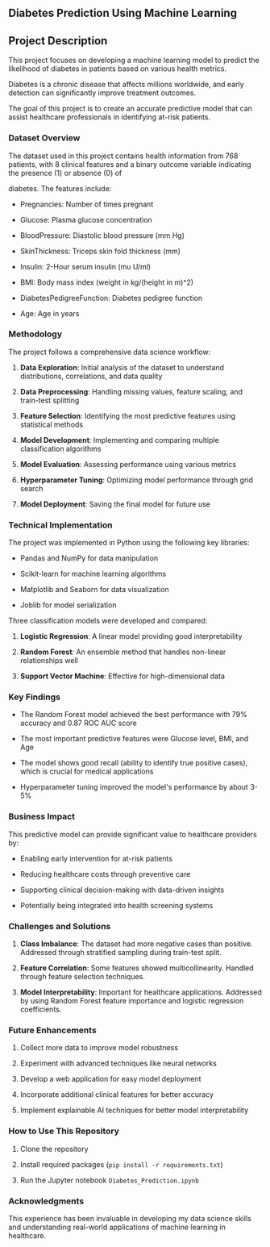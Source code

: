 ## Diabetes Prediction Using Machine Learning

## Project Description

This project focuses on developing a machine learning model to predict the likelihood of diabetes in patients based on various health metrics.

Diabetes is a chronic disease that affects millions worldwide, and early detection can significantly improve treatment outcomes. 

The goal of this project is to create an accurate predictive model that can assist healthcare professionals in identifying at-risk patients.

### Dataset Overview

The dataset used in this project contains health information from 768 patients, with 8 clinical features and a binary outcome variable indicating the presence (1) or absence (0) of 

diabetes. The features include:

- Pregnancies: Number of times pregnant

- Glucose: Plasma glucose concentration

- BloodPressure: Diastolic blood pressure (mm Hg)

- SkinThickness: Triceps skin fold thickness (mm)

- Insulin: 2-Hour serum insulin (mu U/ml)

- BMI: Body mass index (weight in kg/(height in m)^2)

- DiabetesPedigreeFunction: Diabetes pedigree function

- Age: Age in years

### Methodology

The project follows a comprehensive data science workflow:

1. **Data Exploration**: Initial analysis of the dataset to understand distributions, correlations, and data quality

2. **Data Preprocessing**: Handling missing values, feature scaling, and train-test splitting

3. **Feature Selection**: Identifying the most predictive features using statistical methods

4. **Model Development**: Implementing and comparing multiple classification algorithms

5. **Model Evaluation**: Assessing performance using various metrics

6. **Hyperparameter Tuning**: Optimizing model performance through grid search

7. **Model Deployment**: Saving the final model for future use

### Technical Implementation

The project was implemented in Python using the following key libraries:

- Pandas and NumPy for data manipulation

- Scikit-learn for machine learning algorithms

- Matplotlib and Seaborn for data visualization

- Joblib for model serialization

Three classification models were developed and compared:

1. **Logistic Regression**: A linear model providing good interpretability

2. **Random Forest**: An ensemble method that handles non-linear relationships well

3. **Support Vector Machine**: Effective for high-dimensional data

### Key Findings

- The Random Forest model achieved the best performance with 79% accuracy and 0.87 ROC AUC score

- The most important predictive features were Glucose level, BMI, and Age

- The model shows good recall (ability to identify true positive cases), which is crucial for medical applications

- Hyperparameter tuning improved the model's performance by about 3-5%

### Business Impact

This predictive model can provide significant value to healthcare providers by:

- Enabling early intervention for at-risk patients

- Reducing healthcare costs through preventive care

- Supporting clinical decision-making with data-driven insights

- Potentially being integrated into health screening systems

### Challenges and Solutions

1. **Class Imbalance**: The dataset had more negative cases than positive. Addressed through stratified sampling during train-test split.

2. **Feature Correlation**: Some features showed multicollinearity. Handled through feature selection techniques.

3. **Model Interpretability**: Important for healthcare applications. Addressed by using Random Forest feature importance and logistic regression coefficients.

### Future Enhancements

1. Collect more data to improve model robustness

2. Experiment with advanced techniques like neural networks

3. Develop a web application for easy model deployment

4. Incorporate additional clinical features for better accuracy

5. Implement explainable AI techniques for better model interpretability

### How to Use This Repository

1. Clone the repository

2. Install required packages (`pip install -r requirements.txt`)

3. Run the Jupyter notebook `Diabetes_Prediction.ipynb`




### Acknowledgments

This experience has been invaluable in developing my data science skills and understanding real-world applications of machine learning in healthcare.
